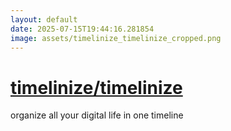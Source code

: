 ```yaml
---
layout: default
date: 2025-07-15T19:44:16.281854
image: assets/timelinize_timelinize_cropped.png
---
```


# [timelinize/timelinize](https://github.com/timelinize/timelinize)

organize all your digital life in one timeline
